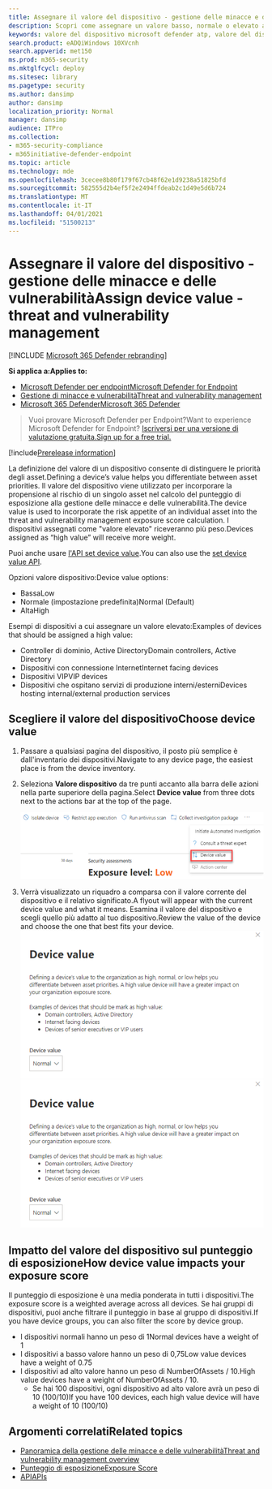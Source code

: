 ```yaml
---
title: Assegnare il valore del dispositivo - gestione delle minacce e delle vulnerabilità
description: Scopri come assegnare un valore basso, normale o elevato a un dispositivo per distinguere le priorità degli asset.
keywords: valore del dispositivo microsoft defender atp, valore del dispositivo di gestione delle minacce e delle vulnerabilità, dispositivi ad alto valore, punteggio di esposizione al valore del dispositivo
search.product: eADQiWindows 10XVcnh
search.appverid: met150
ms.prod: m365-security
ms.mktglfcycl: deploy
ms.sitesec: library
ms.pagetype: security
ms.author: dansimp
author: dansimp
localization_priority: Normal
manager: dansimp
audience: ITPro
ms.collection:
- m365-security-compliance
- m365initiative-defender-endpoint
ms.topic: article
ms.technology: mde
ms.openlocfilehash: 3cecee8b80f179f67cb48f62e1d9238a51825bfd
ms.sourcegitcommit: 582555d2b4ef5f2e2494ffdeab2c1d49e5d6b724
ms.translationtype: MT
ms.contentlocale: it-IT
ms.lasthandoff: 04/01/2021
ms.locfileid: "51500213"
---
```

# <a name="assign-device-value---threat-and-vulnerability-management"></a><span data-ttu-id="41944-104">Assegnare il valore del dispositivo - gestione delle minacce e delle vulnerabilità</span><span class="sxs-lookup"><span data-stu-id="41944-104">Assign device value - threat and vulnerability management</span></span>

[!INCLUDE [Microsoft 365 Defender rebranding](../../includes/microsoft-defender.md)]

<span data-ttu-id="41944-105">**Si applica a:**</span><span class="sxs-lookup"><span data-stu-id="41944-105">**Applies to:**</span></span>

- [<span data-ttu-id="41944-106">Microsoft Defender per endpoint</span><span class="sxs-lookup"><span data-stu-id="41944-106">Microsoft Defender for Endpoint</span></span>](https://go.microsoft.com/fwlink/?linkid=2154037)
- [<span data-ttu-id="41944-107">Gestione di minacce e vulnerabilità</span><span class="sxs-lookup"><span data-stu-id="41944-107">Threat and vulnerability management</span></span>](next-gen-threat-and-vuln-mgt.md)
- [<span data-ttu-id="41944-108">Microsoft 365 Defender</span><span class="sxs-lookup"><span data-stu-id="41944-108">Microsoft 365 Defender</span></span>](https://go.microsoft.com/fwlink/?linkid=2118804)

> <span data-ttu-id="41944-109">Vuoi provare Microsoft Defender per Endpoint?</span><span class="sxs-lookup"><span data-stu-id="41944-109">Want to experience Microsoft Defender for Endpoint?</span></span> [<span data-ttu-id="41944-110">Iscriversi per una versione di valutazione gratuita.</span><span class="sxs-lookup"><span data-stu-id="41944-110">Sign up for a free trial.</span></span>](https://www.microsoft.com/microsoft-365/windows/microsoft-defender-atp?ocid=docs-wdatp-portaloverview-abovefoldlink)

[!include[Prerelease information](../../includes/prerelease.md)]

<span data-ttu-id="41944-111">La definizione del valore di un dispositivo consente di distinguere le priorità degli asset.</span><span class="sxs-lookup"><span data-stu-id="41944-111">Defining a device’s value helps you differentiate between asset priorities.</span></span> <span data-ttu-id="41944-112">Il valore del dispositivo viene utilizzato per incorporare la propensione al rischio di un singolo asset nel calcolo del punteggio di esposizione alla gestione delle minacce e delle vulnerabilità.</span><span class="sxs-lookup"><span data-stu-id="41944-112">The device value is used to incorporate the risk appetite of an individual asset into the threat and vulnerability management exposure score calculation.</span></span> <span data-ttu-id="41944-113">I dispositivi assegnati come "valore elevato" riceveranno più peso.</span><span class="sxs-lookup"><span data-stu-id="41944-113">Devices assigned as “high value” will receive more weight.</span></span>

<span data-ttu-id="41944-114">Puoi anche usare [l'API set device value](set-device-value.md).</span><span class="sxs-lookup"><span data-stu-id="41944-114">You can also use the [set device value API](set-device-value.md).</span></span>

<span data-ttu-id="41944-115">Opzioni valore dispositivo:</span><span class="sxs-lookup"><span data-stu-id="41944-115">Device value options:</span></span>

- <span data-ttu-id="41944-116">Bassa</span><span class="sxs-lookup"><span data-stu-id="41944-116">Low</span></span>
- <span data-ttu-id="41944-117">Normale (impostazione predefinita)</span><span class="sxs-lookup"><span data-stu-id="41944-117">Normal (Default)</span></span>
- <span data-ttu-id="41944-118">Alta</span><span class="sxs-lookup"><span data-stu-id="41944-118">High</span></span>

<span data-ttu-id="41944-119">Esempi di dispositivi a cui assegnare un valore elevato:</span><span class="sxs-lookup"><span data-stu-id="41944-119">Examples of devices that should be assigned a high value:</span></span>

- <span data-ttu-id="41944-120">Controller di dominio, Active Directory</span><span class="sxs-lookup"><span data-stu-id="41944-120">Domain controllers, Active Directory</span></span>
- <span data-ttu-id="41944-121">Dispositivi con connessione Internet</span><span class="sxs-lookup"><span data-stu-id="41944-121">Internet facing devices</span></span>
- <span data-ttu-id="41944-122">Dispositivi VIP</span><span class="sxs-lookup"><span data-stu-id="41944-122">VIP devices</span></span>
- <span data-ttu-id="41944-123">Dispositivi che ospitano servizi di produzione interni/esterni</span><span class="sxs-lookup"><span data-stu-id="41944-123">Devices hosting internal/external production services</span></span>

## <a name="choose-device-value"></a><span data-ttu-id="41944-124">Scegliere il valore del dispositivo</span><span class="sxs-lookup"><span data-stu-id="41944-124">Choose device value</span></span>

1. <span data-ttu-id="41944-125">Passare a qualsiasi pagina del dispositivo, il posto più semplice è dall'inventario dei dispositivi.</span><span class="sxs-lookup"><span data-stu-id="41944-125">Navigate to any device page, the easiest place is from the device inventory.</span></span>

2. <span data-ttu-id="41944-126">Seleziona **Valore dispositivo** da tre punti accanto alla barra delle azioni nella parte superiore della pagina.</span><span class="sxs-lookup"><span data-stu-id="41944-126">Select **Device value** from three dots next to the actions bar at the top of the page.</span></span>

    ![Esempio dell'elenco a discesa del valore del dispositivo.](images/tvm-device-value-dropdown.png)

3. <span data-ttu-id="41944-128">Verrà visualizzato un riquadro a comparsa con il valore corrente del dispositivo e il relativo significato.</span><span class="sxs-lookup"><span data-stu-id="41944-128">A flyout will appear with the current device value and what it means.</span></span> <span data-ttu-id="41944-129">Esamina il valore del dispositivo e scegli quello più adatto al tuo dispositivo.</span><span class="sxs-lookup"><span data-stu-id="41944-129">Review the value of the device and choose the one that best fits your device.</span></span>
<span data-ttu-id="41944-130">![Esempio del riquadro a comparsa del valore del dispositivo.](images/tvm-device-value-flyout.png)</span><span class="sxs-lookup"><span data-stu-id="41944-130">![Example of the device value flyout.](images/tvm-device-value-flyout.png)</span></span>

## <a name="how-device-value-impacts-your-exposure-score"></a><span data-ttu-id="41944-131">Impatto del valore del dispositivo sul punteggio di esposizione</span><span class="sxs-lookup"><span data-stu-id="41944-131">How device value impacts your exposure score</span></span>

<span data-ttu-id="41944-132">Il punteggio di esposizione è una media ponderata in tutti i dispositivi.</span><span class="sxs-lookup"><span data-stu-id="41944-132">The exposure score is a weighted average across all devices.</span></span> <span data-ttu-id="41944-133">Se hai gruppi di dispositivi, puoi anche filtrare il punteggio in base al gruppo di dispositivi.</span><span class="sxs-lookup"><span data-stu-id="41944-133">If you have device groups, you can also filter the score by device group.</span></span>

- <span data-ttu-id="41944-134">I dispositivi normali hanno un peso di 1</span><span class="sxs-lookup"><span data-stu-id="41944-134">Normal devices have a weight of 1</span></span>
- <span data-ttu-id="41944-135">I dispositivi a basso valore hanno un peso di 0,75</span><span class="sxs-lookup"><span data-stu-id="41944-135">Low value devices have a weight of 0.75</span></span>
- <span data-ttu-id="41944-136">I dispositivi ad alto valore hanno un peso di NumberOfAssets / 10.</span><span class="sxs-lookup"><span data-stu-id="41944-136">High value devices have a weight of NumberOfAssets / 10.</span></span>
    - <span data-ttu-id="41944-137">Se hai 100 dispositivi, ogni dispositivo ad alto valore avrà un peso di 10 (100/10)</span><span class="sxs-lookup"><span data-stu-id="41944-137">If you have 100 devices, each high value device will have a weight of 10 (100/10)</span></span>

## <a name="related-topics"></a><span data-ttu-id="41944-138">Argomenti correlati</span><span class="sxs-lookup"><span data-stu-id="41944-138">Related topics</span></span>

- [<span data-ttu-id="41944-139">Panoramica della gestione delle minacce e delle vulnerabilità</span><span class="sxs-lookup"><span data-stu-id="41944-139">Threat and vulnerability management overview</span></span>](next-gen-threat-and-vuln-mgt.md)
- [<span data-ttu-id="41944-140">Punteggio di esposizione</span><span class="sxs-lookup"><span data-stu-id="41944-140">Exposure Score</span></span>](tvm-exposure-score.md)
- [<span data-ttu-id="41944-141">API</span><span class="sxs-lookup"><span data-stu-id="41944-141">APIs</span></span>](next-gen-threat-and-vuln-mgt.md#apis)